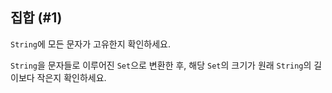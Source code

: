 ## 집합 (#1)

`String`에 모든 문자가 고유한지 확인하세요.

<div class="hint">

`String`을 문자들로 이루어진 `Set`으로 변환한 후, 해당 `Set`의 크기가 원래 `String`의 길이보다 작은지 확인하세요.

</div>